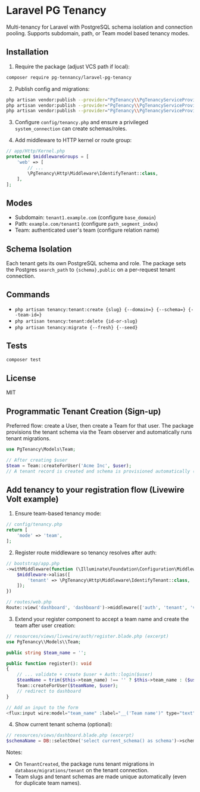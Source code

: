 # Laravel PG Tenancy

Multi-tenancy for Laravel with PostgreSQL schema isolation and connection pooling. Supports subdomain, path, or Team model based tenancy modes.

## Installation

1. Require the package (adjust VCS path if local):

```bash
composer require pg-tennancy/laravel-pg-tenancy
```

2. Publish config and migrations:

```bash
php artisan vendor:publish --provider="PgTenancy\\PgTenancyServiceProvider" --tag=tenancy-config
php artisan vendor:publish --provider="PgTenancy\\PgTenancyServiceProvider" --tag=tenancy-migrations
php artisan vendor:publish --provider="PgTenancy\\PgTenancyServiceProvider" --tag=tenancy-tenant-migrations
```

3. Configure `config/tenancy.php` and ensure a privileged `system_connection` can create schemas/roles.

4. Add middleware to HTTP kernel or route group:

```php
// app/Http/Kernel.php
protected $middlewareGroups = [
    'web' => [
        // ...
        \PgTenancy\Http\Middleware\IdentifyTenant::class,
    ],
];
```

## Modes

- Subdomain: `tenant1.example.com` (configure `base_domain`)
- Path: `example.com/tenant1` (configure `path_segment_index`)
- Team: authenticated user's team (configure relation name)

## Schema Isolation

Each tenant gets its own PostgreSQL schema and role. The package sets the Postgres `search_path` to `{schema},public` on a per-request tenant connection.

## Commands

- `php artisan tenancy:tenant:create {slug} {--domain=} {--schema=} {--team-id=}`
- `php artisan tenancy:tenant:delete {id-or-slug}`
- `php artisan tenancy:migrate {--fresh} {--seed}`

## Tests

```bash
composer test
```

## License

MIT

## Programmatic Tenant Creation (Sign-up)

Preferred flow: create a User, then create a Team for that user. The package provisions the tenant schema via the Team observer and automatically runs tenant migrations.

```php
use PgTenancy\Models\Team;

// After creating $user
$team = Team::createForUser('Acme Inc', $user);
// A tenant record is created and schema is provisioned automatically (observer)
```

## Add tenancy to your registration flow (Livewire Volt example)

1) Ensure team-based tenancy mode:

```php
// config/tenancy.php
return [
    'mode' => 'team',
];
```

2) Register route middleware so tenancy resolves after auth:

```php
// bootstrap/app.php
->withMiddleware(function (\Illuminate\Foundation\Configuration\Middleware $middleware) {
    $middleware->alias([
        'tenant' => \PgTenancy\Http\Middleware\IdentifyTenant::class,
    ]);
})

// routes/web.php
Route::view('dashboard', 'dashboard')->middleware(['auth', 'tenant', 'verified']);
```

3) Extend your register component to accept a team name and create the team after user creation:

```php
// resources/views/livewire/auth/register.blade.php (excerpt)
use PgTenancy\\Models\\Team;

public string $team_name = '';

public function register(): void
{
    // ... validate + create $user + Auth::login($user)
    $teamName = trim($this->team_name) !== '' ? $this->team_name : ($user->name . "'s Team");
    Team::createForUser($teamName, $user);
    // redirect to dashboard
}

// Add an input to the form
<flux:input wire:model="team_name" :label="__('Team name')" type="text" autocomplete="organization" />
```

4) Show current tenant schema (optional):

```php
// resources/views/dashboard.blade.php (excerpt)
$schemaName = DB::selectOne('select current_schema() as schema')->schema ?? null;
```

Notes:
- On `TenantCreated`, the package runs tenant migrations in `database/migrations/tenant` on the tenant connection.
- Team slugs and tenant schemas are made unique automatically (even for duplicate team names).


